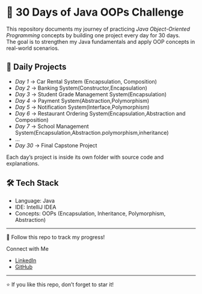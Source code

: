 # 🚀 30 Days of Java OOPs Challenge

This repository documents my journey of practicing *Java Object-Oriented Programming* concepts by building one project every day for 30 days.  
The goal is to strengthen my Java fundamentals and apply OOP concepts in real-world scenarios.

## 📅 Daily Projects

- *Day 1* → Car Rental System (Encapsulation, Composition)
- *Day 2* → Banking System(Constructor,Encapsulation)
- *Day 3* → Student Grade Management System(Encapsulation)
- *Day 4* -> Payment System(Abstraction,Polymorphism)
- *Day 5* -> Notification System(Interface,Polymorphism)
- *Day 6* -> Restaurant Ordering System(Encapsulation,Abstraction and Composition)
- *Day 7* -> School Management System(Encapsulation,Abstraction.polymorphism,inheritance)
- ...
- *Day 30* → Final Capstone Project

Each day’s project is inside its own folder with source code and explanations.

## 🛠 Tech Stack
- Language: Java
- IDE: IntelliJ IDEA
- Concepts: OOPs (Encapsulation, Inheritance, Polymorphism, Abstraction)

---
🌟 Follow this repo to track my progress!

Connect with Me
- [LinkedIn](https://www.linkedin.com/in/deepak-sharma-911366324?utm_source=share&utm_campaign=share_via&utm_content=profile&utm_medium=android_app)
- [GitHub](https://github.com/Deepak-Sharma-141)

---
⭐ If you like this repo, don’t forget to star it!